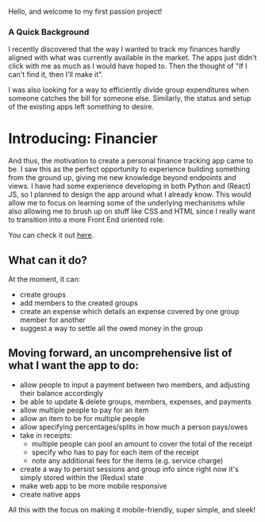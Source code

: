 Hello, and welcome to my first passion project!

### A Quick Background
I recently discovered that the way I wanted to track my finances
hardly aligned with what was currently available in the market.
The apps just didn't click with me as much as I would have hoped to.
Then the thought of "If I can't find it, then I'll make it".

I was also looking for a way to efficiently divide group expenditures
when someone catches the bill for someone else. Similarly, the
status and setup of the existing apps left something to desire.

# Introducing: Financier
And thus, the motivation to create a personal finance tracking app
came to be. I saw this as the perfect opportunity to experience
building something from the ground up, giving me new knowledge beyond
endpoints and views. I have had some experience developing in both
Python and (React) JS, so I planned to design the app around what I
already know. This would allow me to focus on learning some of the
underlying mechanisms while also allowing me to brush up on stuff like
CSS and HTML since I really want to transition into a more Front End
oriented role.

You can check it out [here](https://adid1297.github.io/financier).

## What can it do?
At the moment, it can:
 - create groups
 - add members to the created groups
 - create an expense which details an expense covered by one group
 member for another
 - suggest a way to settle all the owed money in the group

## Moving forward, an uncomprehensive list of what I want the app to do:
 - allow people to input a payment between two members, and adjusting
  their balance accordingly
 - be able to update & delete groups, members, expenses, and payments
 - allow multiple people to pay for an item
 - allow an item to be for multiple people
 - allow specifying percentages/splits in how much a person pays/owes
 - take in receipts:
    - multiple people can pool an amount to cover the total of the receipt
    - specify who has to pay for each item of the receipt
    - note any additional fees for the items (e.g. service charge)
  - create a way to persist sessions and group info since right now
   it's simply stored within the (Redux) state
  - make web app to be more mobile responsive
  - create native apps

All this with the focus on making it mobile-friendly, super simple, and sleek!
